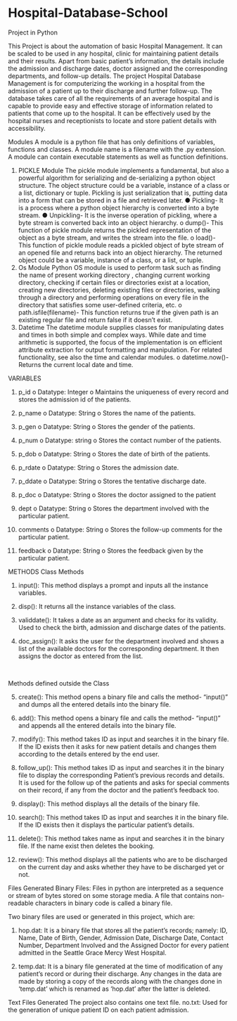 # Hospital-Database-School
Project in Python

This Project is about the automation of basic Hospital Management. It can be scaled to be used in any hospital, clinic for maintaining patient details and their results. Apart from basic patient’s information, the details include the admission and discharge dates, doctor assigned and the corresponding departments, and follow-up details.
The project Hospital Database Management is for computerizing the working in a hospital from the admission of a patient up to their discharge and further follow-up. The database takes care of all the requirements of an average hospital and is capable to provide easy and effective storage of information related to patients that come up to the hospital.
It can be effectively used by the hospital nurses and receptionists to locate and store patient details with accessibility.

Modules
A module is a python file that has only definitions of variables, functions and classes. A module name is a filename with the .py extension. A module can contain executable statements as well as function definitions.
1.	PICKLE Module
The pickle module implements a fundamental, but also a powerful algorithm for serializing and de-serializing a python object structure. The object structure could be a variable, instance of a class or a list, dictionary or tuple. Pickling is just serialization that is, putting data into a form that can be stored in a file and retrieved later.
●	Pickling- It is a process where a python object hierarchy is converted into a byte stream.
●	Unpickling- It is the inverse operation of pickling, where a byte stream is converted back into an object hierarchy.
o	dump()- This function of pickle module returns the pickled representation of the object as a byte stream, and writes the stream into the file.
o	load()- This function of pickle module reads a pickled object of byte stream of an opened file and returns back into an object hierarchy. The returned object could be a variable, instance of a class, or a list, or tuple.
2.	Os  Module
Python OS module is used to perform task such as finding the name of present working directory , changing current working directory, checking if certain files or directories exist at a location, creating new directories, deleting existing files or directories, walking through a directory and performing operations on every file in the directory that satisfies some user-defined criteria, etc.
o	path.isfile(filename)- This function returns true if the given path is an existing regular file and return false if it doesn’t exist.
3.	Datetime
The datetime module supplies classes for manipulating dates and times in both simple and complex ways. While date and time arithmetic is supported, the focus of the implementation is on efficient attribute extraction for output formatting and manipulation. For related functionality, see also the time and calendar modules.
o	datetime.now()- Returns the current local date and time.

VARIABLES
1.	p_id
o	Datatype: Integer
o	Maintains the uniqueness of every record and stores the admission id of the patients.
2.	p_name
o	Datatype: String
o	Stores the name of the patients.
3.	p_gen
o	Datatype: String
o	Stores the gender of the patients.
4.	p_num
o	Datatype: string
o	Stores the contact number of the patients.
5.	p_dob
o	Datatype: String
o	Stores the date of birth of the patients.

6.	p_rdate
o	Datatype: String
o	Stores the admission date.
7.	p_ddate
o	Datatype: String
o	Stores the tentative discharge date.
8.	p_doc
o	Datatype: String
o	Stores the doctor assigned to the patient
9.	 dept
o	Datatype: String
o	Stores the department involved with the particular patient.

10.	 comments
o	Datatype: String
o	Stores the follow-up comments for the particular patient.

11.	 feedback
o	Datatype: String
o	Stores the feedback given by the particular patient.

METHODS
Class Methods

1.	input(): This method displays a prompt and inputs all the instance variables.

2.	disp(): It returns all the instance variables of the class.

3.	validdate(): It takes a date as an argument and checks for its validity. Used to check the birth, admission and discharge dates of the patients.

4.	doc_assign(): It asks the user for the department involved and shows a list of the available doctors for the corresponding department. It then assigns the doctor as entered from the list.

 

Methods defined outside the Class

5.	create(): This method opens a binary file and calls the method- “input()” and dumps all the entered details into the binary file.

6.	add(): This method opens a binary file and calls the method- “input()” and appends all the entered details into the binary file.

7.	modify(): This method takes ID as input and searches it in the binary file. If the ID exists then it asks for new patient details and changes them according to the details entered by the end user.

8.	follow_up(): This method takes ID as input and searches it in the binary file to display the corresponding Patient’s previous records and details. It is used for the follow up of the patients and asks for special comments on their record, if any from the doctor and the patient’s feedback too.

9.	display(): This method displays all the details of the binary file. 

10.	search(): This method takes ID as input and searches it in the binary file. If the ID exists then it displays the particular patient’s details.

11.	delete(): This method takes name as input and searches it in the binary file. If the name exist then deletes the booking.

12. review(): This method displays all the patients who are to be discharged on the current day and asks whether they have to be discharged yet or not. 
	
Files Generated
Binary Files: Files in python are interpreted as a sequence or stream of bytes stored on some storage media. A file that contains non-readable characters in binary code is called a binary file.

Two binary files are used or generated in this project, which are:
1.	hop.dat: It is a binary file that stores all the patient’s records; namely: ID, Name, Date of Birth, Gender, Admission Date, Discharge Date, Contact Number, Department Involved and the Assigned Doctor for every patient admitted in the Seattle Grace Mercy West Hospital.

2.	temp.dat: It is a binary file generated at the time of modification of any patient’s record or during their discharge. Any changes in the data are made by storing a copy of the records along with the changes done in ‘temp.dat’ which is renamed as ‘hop.dat’ after the latter is deleted.

Text Files Generated
The project also contains one text file.
no.txt: Used for the generation of unique patient ID on each patient admission.
